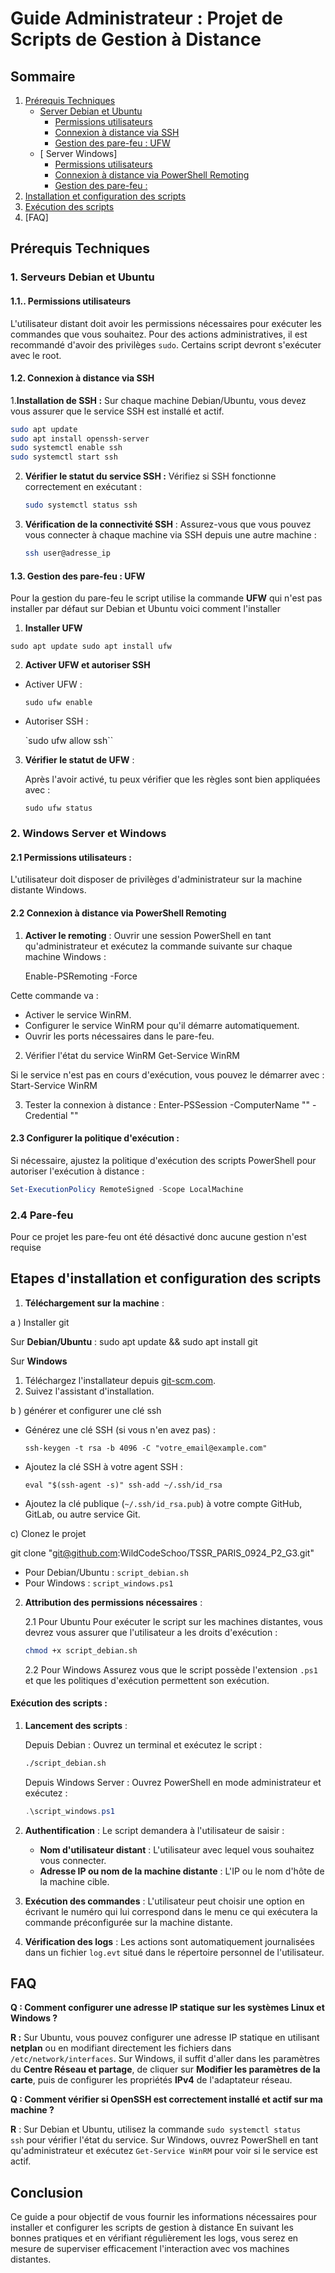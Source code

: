 # Guide Administrateur : Projet de Scripts de Gestion à Distance

## Sommaire 


1. [Prérequis Techniques](#prerequis)
   - [Server Debian et Ubuntu](#server-debian-et-ubuntu)
      - [Permissions utilisateurs](#IPermissions-Utilisateurs)
      - [Connexion à distance via SSH](#Connexion-à-distance-via-SSH)
      - [Gestion des pare-feu : UFW](#pare-feus)   
   - [ Server Windows]
      - [Permissions utilisateurs](#IPermissions-Utilisateurs)
      - [Connexion à distance via PowerShell Remoting](#Connexion-à-distance-via-Powershell-Remoting)
      - [Gestion des pare-feu : ](#pare-feus)  
2. [Installation et configuration des scripts](#intallation-et-configuration-des-scripts)
5. [Exécution des scripts](#execution-des-scripts)
6. [FAQ]

   

## Prérequis Techniques

### 1. Serveurs Debian et Ubuntu

#### 1.1.. Permissions utilisateurs
L'utilisateur distant doit avoir les permissions nécessaires pour exécuter les commandes que vous souhaitez. Pour des actions administratives, il est recommandé d'avoir des privilèges `sudo`.
Certains script devront s'exécuter avec le root.

#### 1.2. Connexion à distance via SSH
1.**Installation de SSH :**
   Sur chaque machine Debian/Ubuntu, vous devez vous assurer que le service SSH est installé et actif.
   ```bash
   sudo apt update
   sudo apt install openssh-server
   sudo systemctl enable ssh
   sudo systemctl start ssh
   ```
   
2. **Vérifier le statut du service SSH :**
   Vérifiez si SSH fonctionne correctement en exécutant :
   ```bash
   sudo systemctl status ssh
   ```


3. **Vérification de la connectivité SSH** :
   Assurez-vous que vous pouvez vous connecter à chaque machine via SSH depuis une autre machine :
   ```bash
   ssh user@adresse_ip
   ```
#### 1.3. Gestion des pare-feu : UFW

Pour la gestion du pare-feu le script utilise la commande **UFW** qui n'est pas installer par défaut sur Debian et Ubuntu voici comment l'installer 

1. **Installer UFW**

`sudo apt update sudo apt install ufw`

2. **Activer UFW et autoriser SSH**

- Activer UFW :
       
    `sudo ufw enable`
    
- Autoriser SSH :
   
    `sudo ufw allow ssh``
    
3. **Vérifier le statut de UFW** :
    
    Après l'avoir activé, tu peux vérifier que les règles sont bien appliquées avec :
    
    `sudo ufw status`



### 2. Windows Server et Windows 

#### 2.1 Permissions utilisateurs :
   L'utilisateur doit disposer de privilèges d'administrateur sur la machine distante  Windows.

#### 2.2 Connexion à distance via PowerShell Remoting

1. **Activer le remoting** :
   Ouvrir une session PowerShell en tant qu'administrateur et exécutez la commande suivante sur chaque machine Windows :
   
   Enable-PSRemoting -Force


Cette commande va :

- Activer le service WinRM.
- Configurer le service WinRM pour qu'il démarre automatiquement.
- Ouvrir les ports nécessaires dans le pare-feu.

2. Vérifier l'état du service WinRM
Get-Service WinRM

Si le service n'est pas en cours d'exécution, vous pouvez le démarrer avec :
Start-Service WinRM

3. Tester la connexion à distance : 
Enter-PSSession -ComputerName "<IPdeLOrdinateurDistant>" -Credential ""


#### 2.3  **Configurer la politique d'exécution** :
   Si nécessaire, ajustez la politique d'exécution des scripts PowerShell pour autoriser l'exécution à distance :
   
   ```powershell
   Set-ExecutionPolicy RemoteSigned -Scope LocalMachine
   ```

   
### 2.4 Pare-feu 

Pour ce projet les pare-feu ont été désactivé donc aucune gestion n'est requise


## Etapes d'installation et configuration des scripts

1. **Téléchargement sur la machine** : 

a ) Installer git 

Sur **Debian/Ubuntu** :
	sudo apt update && sudo apt install git


Sur **Windows**
1. Téléchargez l'installateur depuis [git-scm.com](https://git-scm.com/).
2. Suivez l'assistant d'installation.
	
b ) générer et configurer une clé ssh

- Générez une clé SSH (si vous n'en avez pas) :
        
    `ssh-keygen -t rsa -b 4096 -C "votre_email@example.com"`
    
- Ajoutez la clé SSH à votre agent SSH :
    
    `eval "$(ssh-agent -s)" ssh-add ~/.ssh/id_rsa`
    
- Ajoutez la clé publique (`~/.ssh/id_rsa.pub`) à votre compte GitHub, GitLab, ou autre service Git.

c)  Clonez le projet 

git clone "git@github.com:WildCodeSchoo/TSSR_PARIS_0924_P2_G3.git"

   - Pour Debian/Ubuntu :  `script_debian.sh`
   - Pour Windows : `script_windows.ps1`

2. **Attribution des permissions nécessaires** :
   
   2.1 Pour Ubuntu
   Pour exécuter le script sur les machines distantes, vous devrez vous assurer que l'utilisateur a les droits d'exécution :
   ```bash
   chmod +x script_debian.sh
   ```

   2.2 Pour Windows
   Assurez vous que le script possède l'extension `.ps1` et que les politiques d'exécution permettent son exécution.


#### Exécution des scripts : 
 
1. **Lancement des scripts** :
   
	Depuis Debian : Ouvrez un terminal et exécutez le script :
   ```bash
   ./script_debian.sh
   ```

	Depuis Windows Server : Ouvrez PowerShell en mode administrateur et exécutez :
   ```powershell
   .\script_windows.ps1
   ```

2. **Authentification** :
   Le script demandera à l'utilisateur de saisir :
   - **Nom d'utilisateur distant** : L'utilisateur avec lequel vous souhaitez vous connecter.
   - **Adresse IP ou nom de la machine distante** : L'IP ou le nom d'hôte de la machine cible.

3. **Exécution des commandes** :
   L'utilisateur peut choisir une option en écrivant le numéro qui lui correspond  dans le menu ce qui exécutera la commande préconfigurée sur la machine distante.

4. **Vérification des logs** :
   Les actions sont automatiquement journalisées dans un fichier `log.evt` situé dans le répertoire personnel de l'utilisateur.

## FAQ 

**Q : Comment configurer une adresse IP statique sur les systèmes Linux et Windows ?**

**R :** Sur Ubuntu, vous pouvez configurer une adresse IP statique en utilisant **netplan** ou en modifiant directement les fichiers dans `/etc/network/interfaces`. Sur Windows, il suffit d'aller dans les paramètres du **Centre Réseau et partage**, de cliquer sur **Modifier les paramètres de la carte**, puis de configurer les propriétés **IPv4** de l'adaptateur réseau.

**Q : Comment vérifier si OpenSSH est correctement installé et actif sur ma machine ?** 

**R** : Sur Debian et Ubuntu, utilisez la commande `sudo systemctl status ssh` pour vérifier l'état du service. Sur Windows, ouvrez PowerShell en tant qu'administrateur et exécutez `Get-Service WinRM` pour voir si le service est actif.

## Conclusion

Ce guide a pour objectif de vous fournir les informations nécessaires pour installer et configurer  les scripts de gestion à distance
En suivant les bonnes pratiques et en vérifiant régulièrement les logs, vous serez en mesure de superviser efficacement l'interaction avec vos machines distantes.
